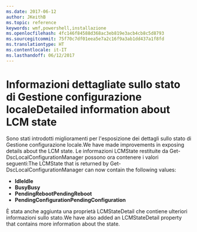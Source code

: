 ```yaml
---
ms.date: 2017-06-12
author: JKeithB
ms.topic: reference
keywords: wmf,powershell,installazione
ms.openlocfilehash: 4fc146f84588d368ac3eb819e3acb4cb8c5d8793
ms.sourcegitcommit: 75f70c7df01eea5e7a2c16f9a3ab1dd437a1f8fd
ms.translationtype: HT
ms.contentlocale: it-IT
ms.lasthandoff: 06/12/2017
---
```

# <a name="detailed-information-about-lcm-state"></a><span data-ttu-id="d58c8-102">Informazioni dettagliate sullo stato di Gestione configurazione locale</span><span class="sxs-lookup"><span data-stu-id="d58c8-102">Detailed information about LCM state</span></span>

<span data-ttu-id="d58c8-103">Sono stati introdotti miglioramenti per l'esposizione dei dettagli sullo stato di Gestione configurazione locale.</span><span class="sxs-lookup"><span data-stu-id="d58c8-103">We have made improvements in exposing details about the LCM state.</span></span> <span data-ttu-id="d58c8-104">Le informazioni LCMState restituite da Get-DscLocalConfigurationManager possono ora contenere i valori seguenti:</span><span class="sxs-lookup"><span data-stu-id="d58c8-104">The LCMState that is returned by Get-DscLocalConfigurationManager can now contain the following values:</span></span>

* <span data-ttu-id="d58c8-105">**Idle**</span><span class="sxs-lookup"><span data-stu-id="d58c8-105">**Idle**</span></span>
* <span data-ttu-id="d58c8-106">**Busy**</span><span class="sxs-lookup"><span data-stu-id="d58c8-106">**Busy**</span></span>
* <span data-ttu-id="d58c8-107">**PendingReboot**</span><span class="sxs-lookup"><span data-stu-id="d58c8-107">**PendingReboot**</span></span>
* <span data-ttu-id="d58c8-108">**PendingConfiguration**</span><span class="sxs-lookup"><span data-stu-id="d58c8-108">**PendingConfiguration**</span></span>

<span data-ttu-id="d58c8-109">È stata anche aggiunta una proprietà LCMStateDetail che contiene ulteriori informazioni sullo stato.</span><span class="sxs-lookup"><span data-stu-id="d58c8-109">We have also added an LCMStateDetail property that contains more information about the state.</span></span>


